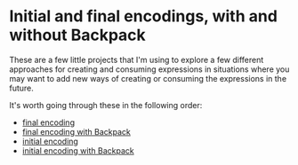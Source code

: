 # Initial and final encodings, with and without Backpack

These are a few little projects that I'm using to explore a few different approaches for creating and consuming expressions in situations where you may want to add new ways of creating or consuming the expressions in the future.

It's worth going through these in the following order:

- [final encoding](./final)
- [final encoding with Backpack](./final-bp)
- [initial encoding](./initial)
- [initial encoding with Backpack](./initial-bp)
